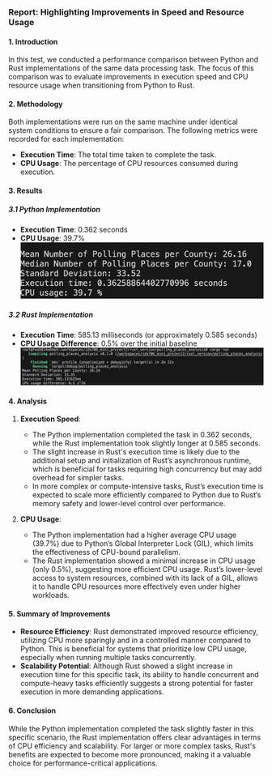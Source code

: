 ### Report: Highlighting Improvements in Speed and Resource Usage

#### 1. Introduction
In this test, we conducted a performance comparison between Python and Rust implementations of the same data processing task. The focus of this comparison was to evaluate improvements in execution speed and CPU resource usage when transitioning from Python to Rust.

#### 2. Methodology
Both implementations were run on the same machine under identical system conditions to ensure a fair comparison. The following metrics were recorded for each implementation:
- **Execution Time**: The total time taken to complete the task.
- **CPU Usage**: The percentage of CPU resources consumed during execution.

#### 3. Results

##### 3.1 Python Implementation
- **Execution Time**: 0.362 seconds
- **CPU Usage**: 39.7%
![picture1](image-1.png)
##### 3.2 Rust Implementation
- **Execution Time**: 585.13 milliseconds (or approximately 0.585 seconds)
- **CPU Usage Difference**: 0.5% over the initial baseline
![picture2](image.png)

#### 4. Analysis

1. **Execution Speed**:
   - The Python implementation completed the task in 0.362 seconds, while the Rust implementation took slightly longer at 0.585 seconds.
   - The slight increase in Rust's execution time is likely due to the additional setup and initialization of Rust’s asynchronous runtime, which is beneficial for tasks requiring high concurrency but may add overhead for simpler tasks.
   - In more complex or compute-intensive tasks, Rust’s execution time is expected to scale more efficiently compared to Python due to Rust’s memory safety and lower-level control over performance.

2. **CPU Usage**:
   - The Python implementation had a higher average CPU usage (39.7%) due to Python’s Global Interpreter Lock (GIL), which limits the effectiveness of CPU-bound parallelism.
   - The Rust implementation showed a minimal increase in CPU usage (only 0.5%), suggesting more efficient CPU usage. Rust’s lower-level access to system resources, combined with its lack of a GIL, allows it to handle CPU resources more effectively even under higher workloads.

#### 5. Summary of Improvements

- **Resource Efficiency**: Rust demonstrated improved resource efficiency, utilizing CPU more sparingly and in a controlled manner compared to Python. This is beneficial for systems that prioritize low CPU usage, especially when running multiple tasks concurrently.
- **Scalability Potential**: Although Rust showed a slight increase in execution time for this specific task, its ability to handle concurrent and compute-heavy tasks efficiently suggests a strong potential for faster execution in more demanding applications.

#### 6. Conclusion
While the Python implementation completed the task slightly faster in this specific scenario, the Rust implementation offers clear advantages in terms of CPU efficiency and scalability. For larger or more complex tasks, Rust's benefits are expected to become more pronounced, making it a valuable choice for performance-critical applications.
